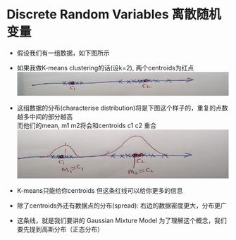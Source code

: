 # Discrete Random Variables 离散随机变量

* 假设我们有一组数据，如下图所示
* 如果我做K-means clustering的话(设k=2), 两个centroids为红点  
![](img/discrete.jpg)  

* 这组数据的分布(characterise distribution)将是下图这个样子的，重复的点数越多中间的部分越高  
而他们的mean, m1 m2将会和centroids c1 c2 重合
![](./img/discreteMean.jpg)

* K-means只能给你centroids 但这条红线可以给你更多的信息
* 除了centroids外还有数据点的分布(spread): 右边的数据密度更大，分布更广
* 这条线，就是我们要讲的 Gaussian Mixture Model 为了理解这个概念，我们要先提到高斯分布（正态分布）